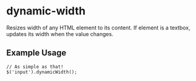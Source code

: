 # dynamic-width

Resizes width of any HTML element to its content. If element is a textbox, updates its width when the value changes.

## Example Usage

    // As simple as that!
    $('input').dynamicWidth();
